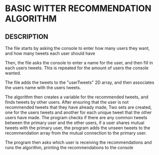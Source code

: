 # BASIC WITTER RECOMMENDATION ALGORITHM



## DESCRIPTION
The file starts by asking the console to enter how many users they want, 
and how many tweets each user should have

Then, the file asks the console to enter a name for the user, and then fill in each users tweets.
This is repeated for the amount of users the console wanted.

The file adds the tweets to the "userTweets" 2D array, and then associates the users name with the users tweets.

The algorithm then creates a variable for the recommended tweets, and finds tweets by other users.
After ensuring that the user is not recommended tweets that they have already made,
Two sets are created, one for the users tweets and another for each unique tweet that the other users have made.
The program checks if there are any common tweets between the primary user and the other users,
if a user shares mutual tweets with the primary user, the program adds the unseen tweets to the recommendation array
from the mutual connection to the primary user.

The program then asks which user is receiving the recommendations 
and runs the algorithm, printing the recommendations to the console
